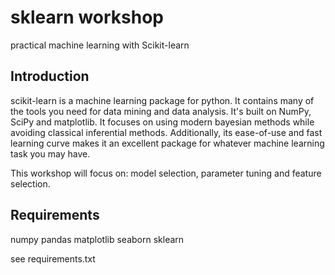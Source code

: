 # sklearn workshop
practical machine learning with Scikit-learn

## Introduction
scikit-learn is a machine learning package for python.
It contains many of the tools you need for data mining and data analysis.
It's built  on NumPy, SciPy and matplotlib. It focuses on using modern bayesian methods while avoiding classical inferential methods. Additionally, its ease-of-use and fast learning curve makes it an excellent package for whatever machine learning task you may have.

This workshop will focus on:
model selection, parameter tuning and feature selection.

## Requirements
numpy
pandas
matplotlib
seaborn
sklearn

see requirements.txt


